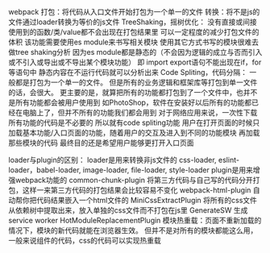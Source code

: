 webpack
打包：将代码从入口文件开始打包为一个单一的文件
转换：将不是js的文件通过loader转换为等价的js文件
TreeShaking，摇树优化：
  没有直接或间接使用到的函数/类/value都不会出现在打包结果里
  可以一定程度的减少打包文件的体积
  该功能需要使用es module来书写相关模块
  使用其它方式书写的模块很难去做tree shaking分析
  因为es module都是静态的（不会因为逻辑的成立与否而引入或不引入或导出或不导出某个模块功能）
    即 import export语句不能出现在if，for等语句中
  静态内容在不运行代码就可以分析出来
Code Spliting，代码分隔：
  一般都是打包为一个单一的文件。
  但是所有的业务逻辑和框架库等打包到单一文件的话，会很大。
  更主要的是，就算把所有的功能都打包到了一个文件中，也并不是所有功能都会被用户使用到
    如PhotoShop，软件在安装好以后所有的功能都已经在电脑上了，但并不所有的功能我们都会用到
    对于网络应用来说，一次性下载所有功能的代码是不必要的
    所以就有code spliting功能
      用户在打开页面的时候只加载基本功能/入口页面的功能，随着用户的交互及进入到不同的功能模块
      再加载那些模块的代码
  最终目的还是希望用户能够更打开入口页面

loader与plugin的区别：
  loader是用来转换非js文件的
    css-loader, eslint-loader，babel-loader, image-loader, file-loader, style-loader
  plugin是用来增强webpack功能的
    common-chunk-plugin
      将第三方代码与自己写的代码分开打包，这样一来第三方代码的打包结果会比较容易不变化
    webpack-html-plugin
      自动帮你把代码结果嵌入一个html文件的
    MiniCssExtractPlugin
      将所有的css文件从依赖树中提取出来，放入单独的css文件而不打包在js里
    GenerateSW
      生成 service worker
    HotModuleReplacementPlugin
      模块热重载：页面不重新加载的情况下，模块的新代码就能在浏览器生效。
        但并不是对所有的模块都能这么用，一般来说组件的代码，css的代码可以实现热重载
